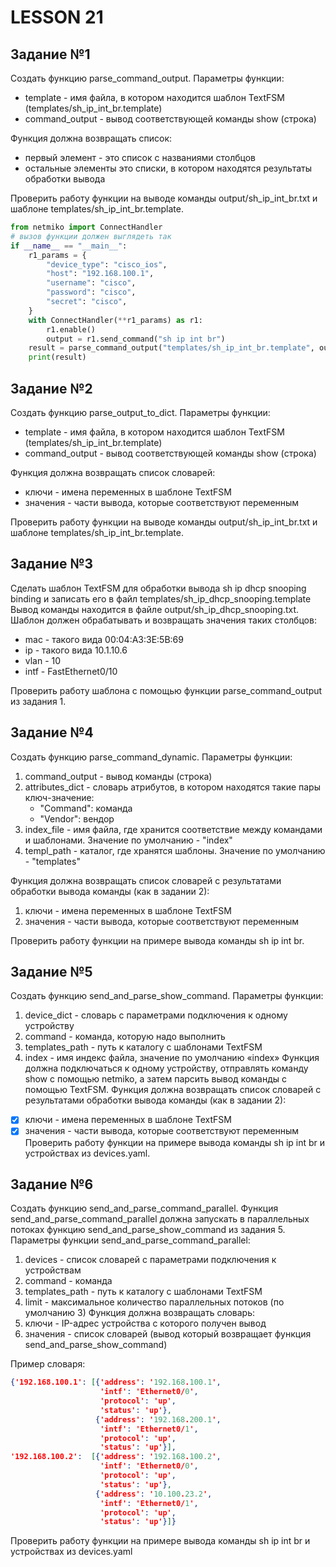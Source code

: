 # LESSON 21

## Задание №1

Создать функцию parse_command_output. Параметры функции:
* template - имя файла, в котором находится шаблон TextFSM (templates/sh_ip_int_br.template)
* command_output - вывод соответствующей команды show (строка)
	
Функция должна возвращать список:
* первый элемент - это список с названиями столбцов
* остальные элементы это списки, в котором находятся результаты обработки вывода

Проверить работу функции на выводе команды output/sh_ip_int_br.txt и шаблоне templates/sh_ip_int_br.template.


```python
from netmiko import ConnectHandler
# вызов функции должен выглядеть так
if __name__ == "__main__":
	r1_params = {
		"device_type": "cisco_ios",
		"host": "192.168.100.1",
		"username": "cisco",
		"password": "cisco",
		"secret": "cisco",
	}
	with ConnectHandler(**r1_params) as r1:
		r1.enable()
		output = r1.send_command("sh ip int br")
	result = parse_command_output("templates/sh_ip_int_br.template", output)
	print(result)
```

## Задание №2

Создать функцию parse_output_to_dict.
Параметры функции:
* template - имя файла, в котором находится шаблон TextFSM (templates/sh_ip_int_br.template)
* command_output - вывод соответствующей команды show (строка)

Функция должна возвращать список словарей:
* ключи - имена переменных в шаблоне TextFSM
* значения - части вывода, которые соответствуют переменным

Проверить работу функции на выводе команды output/sh_ip_int_br.txt и шаблоне templates/sh_ip_int_br.template.

## Задание №3

Сделать шаблон TextFSM для обработки вывода sh ip dhcp snooping binding и записать его в файл templates/sh_ip_dhcp_snooping.template
Вывод команды находится в файле output/sh_ip_dhcp_snooping.txt.
Шаблон должен обрабатывать и возвращать значения таких столбцов:
* mac - такого вида 00:04:A3:3E:5B:69
* ip - такого вида 10.1.10.6
* vlan - 10
* intf - FastEthernet0/10

Проверить работу шаблона с помощью функции parse_command_output из задания 1.

## Задание №4

Создать функцию parse_command_dynamic.
Параметры функции:
1. command_output - вывод команды (строка)
2. attributes_dict - словарь атрибутов, в котором находятся такие пары ключ-значение:
	- "Command": команда
	- "Vendor": вендор
3. index_file - имя файла, где хранится соответствие между командами и шаблонами. Значение по умолчанию - "index"
4. templ_path - каталог, где хранятся шаблоны. Значение по умолчанию - "templates"

Функция должна возвращать список словарей с результатами обработки вывода команды (как в задании 2):
1. ключи - имена переменных в шаблоне TextFSM
2. значения - части вывода, которые соответствуют переменным

Проверить работу функции на примере вывода команды sh ip int br.

## Задание №5

Создать функцию send_and_parse_show_command. Параметры функции:
1. device_dict - словарь с параметрами подключения к одному устройству
2. command - команда, которую надо выполнить
3. templates_path - путь к каталогу с шаблонами TextFSM
4. index - имя индекс файла, значение по умолчанию «index»
Функция должна подключаться к одному устройству, отправлять команду show с помощью netmiko, а затем парсить вывод команды с помощью TextFSM.
Функция должна возвращать список словарей с результатами обработки вывода команды (как в задании 2):
- [x] ключи - имена переменных в шаблоне TextFSM
- [x] значения - части вывода, которые соответствуют переменным
Проверить работу функции на примере вывода команды sh ip int br и устройствах из devices.yaml.

## Задание №6

Создать функцию send_and_parse_command_parallel.
Функция send_and_parse_command_parallel должна запускать в параллельных потоках функцию send_and_parse_show_command из задания 5.
Параметры функции send_and_parse_command_parallel:
1. devices - список словарей с параметрами подключения к устройствам
2. command - команда
3. templates_path - путь к каталогу с шаблонами TextFSM
4. limit - максимальное количество параллельных потоков (по умолчанию 3)
Функция должна возвращать словарь:
1. ключи - IP-адрес устройства с которого получен вывод
2. значения - список словарей (вывод который возвращает функция send_and_parse_show_command)

Пример словаря:
```json
{'192.168.100.1': [{'address': '192.168.100.1',
					'intf': 'Ethernet0/0',
					'protocol': 'up',
					'status': 'up'},
				   {'address': '192.168.200.1',
					'intf': 'Ethernet0/1',
					'protocol': 'up',
					'status': 'up'}],
'192.168.100.2':  [{'address': '192.168.100.2',
					'intf': 'Ethernet0/0',
					'protocol': 'up',
					'status': 'up'},
				   {'address': '10.100.23.2',
					'intf': 'Ethernet0/1',
					'protocol': 'up',
					'status': 'up'}]}
```

Проверить работу функции на примере вывода команды sh ip int br и устройствах из devices.yaml